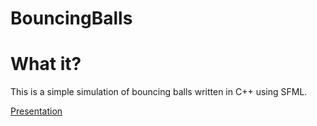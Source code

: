 # BouncingBalls
 
# What it?
This is a simple simulation of bouncing balls written in C++ using SFML.

[Presentation](https://youtu.be/UgeVQn2vUiY)


